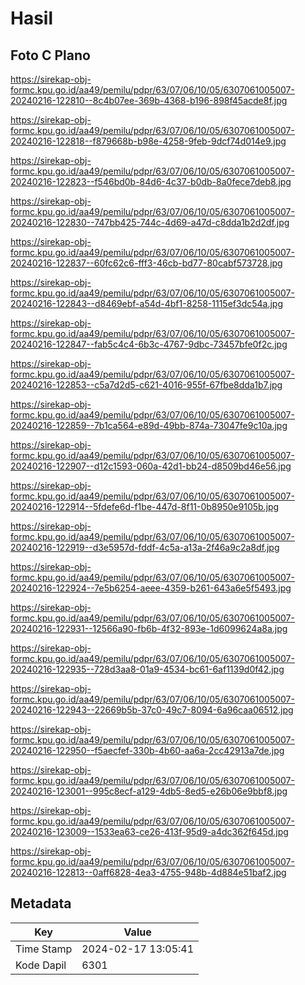 # Hasil

## Foto C Plano

https://sirekap-obj-formc.kpu.go.id/aa49/pemilu/pdpr/63/07/06/10/05/6307061005007-20240216-122810--8c4b07ee-369b-4368-b196-898f45acde8f.jpg

https://sirekap-obj-formc.kpu.go.id/aa49/pemilu/pdpr/63/07/06/10/05/6307061005007-20240216-122818--f879668b-b98e-4258-9feb-9dcf74d014e9.jpg

https://sirekap-obj-formc.kpu.go.id/aa49/pemilu/pdpr/63/07/06/10/05/6307061005007-20240216-122823--f546bd0b-84d6-4c37-b0db-8a0fece7deb8.jpg

https://sirekap-obj-formc.kpu.go.id/aa49/pemilu/pdpr/63/07/06/10/05/6307061005007-20240216-122830--747bb425-744c-4d69-a47d-c8dda1b2d2df.jpg

https://sirekap-obj-formc.kpu.go.id/aa49/pemilu/pdpr/63/07/06/10/05/6307061005007-20240216-122837--60fc62c6-fff3-46cb-bd77-80cabf573728.jpg

https://sirekap-obj-formc.kpu.go.id/aa49/pemilu/pdpr/63/07/06/10/05/6307061005007-20240216-122843--d8469ebf-a54d-4bf1-8258-1115ef3dc54a.jpg

https://sirekap-obj-formc.kpu.go.id/aa49/pemilu/pdpr/63/07/06/10/05/6307061005007-20240216-122847--fab5c4c4-6b3c-4767-9dbc-73457bfe0f2c.jpg

https://sirekap-obj-formc.kpu.go.id/aa49/pemilu/pdpr/63/07/06/10/05/6307061005007-20240216-122853--c5a7d2d5-c621-4016-955f-67fbe8dda1b7.jpg

https://sirekap-obj-formc.kpu.go.id/aa49/pemilu/pdpr/63/07/06/10/05/6307061005007-20240216-122859--7b1ca564-e89d-49bb-874a-73047fe9c10a.jpg

https://sirekap-obj-formc.kpu.go.id/aa49/pemilu/pdpr/63/07/06/10/05/6307061005007-20240216-122907--d12c1593-060a-42d1-bb24-d8509bd46e56.jpg

https://sirekap-obj-formc.kpu.go.id/aa49/pemilu/pdpr/63/07/06/10/05/6307061005007-20240216-122914--5fdefe6d-f1be-447d-8f11-0b8950e9105b.jpg

https://sirekap-obj-formc.kpu.go.id/aa49/pemilu/pdpr/63/07/06/10/05/6307061005007-20240216-122919--d3e5957d-fddf-4c5a-a13a-2f46a9c2a8df.jpg

https://sirekap-obj-formc.kpu.go.id/aa49/pemilu/pdpr/63/07/06/10/05/6307061005007-20240216-122924--7e5b6254-aeee-4359-b261-643a6e5f5493.jpg

https://sirekap-obj-formc.kpu.go.id/aa49/pemilu/pdpr/63/07/06/10/05/6307061005007-20240216-122931--12566a90-fb6b-4f32-893e-1d6099624a8a.jpg

https://sirekap-obj-formc.kpu.go.id/aa49/pemilu/pdpr/63/07/06/10/05/6307061005007-20240216-122935--728d3aa8-01a9-4534-bc61-6af1139d0f42.jpg

https://sirekap-obj-formc.kpu.go.id/aa49/pemilu/pdpr/63/07/06/10/05/6307061005007-20240216-122943--22669b5b-37c0-49c7-8094-6a96caa06512.jpg

https://sirekap-obj-formc.kpu.go.id/aa49/pemilu/pdpr/63/07/06/10/05/6307061005007-20240216-122950--f5aecfef-330b-4b60-aa6a-2cc42913a7de.jpg

https://sirekap-obj-formc.kpu.go.id/aa49/pemilu/pdpr/63/07/06/10/05/6307061005007-20240216-123001--995c8ecf-a129-4db5-8ed5-e26b06e9bbf8.jpg

https://sirekap-obj-formc.kpu.go.id/aa49/pemilu/pdpr/63/07/06/10/05/6307061005007-20240216-123009--1533ea63-ce26-413f-95d9-a4dc362f645d.jpg

https://sirekap-obj-formc.kpu.go.id/aa49/pemilu/pdpr/63/07/06/10/05/6307061005007-20240216-122813--0aff6828-4ea3-4755-948b-4d884e51baf2.jpg


## Metadata

| Key        | Value               |
| ---------- | ------------------- |
| Time Stamp | 2024-02-17 13:05:41 |
| Kode Dapil | 6301                |



